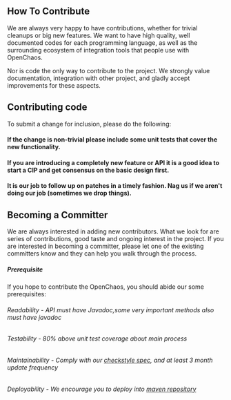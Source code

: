 ## How To Contribute

We are always very happy to have contributions, whether for trivial cleanups or big new features.
We want to have high quality, well documented codes for each programming language, as well as the surrounding ecosystem of integration tools that people use with OpenChaos.

Nor is code the only way to contribute to the project. We strongly value documentation, integration with other project, and gladly accept improvements for these aspects.

## Contributing code

To submit a change for inclusion, please do the following:

#### If the change is non-trivial please include some unit tests that cover the new functionality.
#### If you are introducing a completely new feature or API it is a good idea to start a CIP and get consensus on the basic design first.
#### It is our job to follow up on patches in a timely fashion. Nag us if we aren't doing our job (sometimes we drop things).

## Becoming a Committer

We are always interested in adding new contributors. What we look for are series of contributions, good taste and ongoing interest in the project. If you are interested in becoming a committer, please let one of the existing committers know and they can help you walk through the process.


##### Prerequisite
If you hope to contribute the OpenChaos, you should abide our some prerequisites:

###### Readability - API must have Javadoc,some very important methods also must have javadoc
###### Testability - 80% above unit test coverage about main process
###### Maintainability - Comply with our [checkstyle spec](style/checkstyle.xml), and at least 3 month update frequency
###### Deployability - We encourage you to deploy into [maven repository](http://search.maven.org/)

